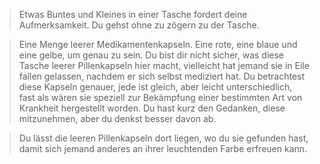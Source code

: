 > Etwas Buntes und Kleines in einer Tasche fordert deine Aufmerksamkeit. Du gehst ohne zu zögern zu der Tasche.

> Eine Menge leerer Medikamentenkapseln. Eine rote, eine blaue und eine gelbe, um genau zu sein. Du bist dir nicht sicher, was diese Tasche leerer Pillenkapseln hier macht, vielleicht hat jemand sie in Eile fallen gelassen, nachdem er sich selbst mediziert hat. Du betrachtest diese Kapseln genauer, jede ist gleich, aber leicht unterschiedlich, fast als wären sie speziell zur Bekämpfung einer bestimmten Art von Krankheit hergestellt worden. Du hast kurz den Gedanken, diese mitzunehmen, aber du denkst besser davon ab.

> Du lässt die leeren Pillenkapseln dort liegen, wo du sie gefunden hast, damit sich jemand anderes an ihrer leuchtenden Farbe erfreuen kann.
